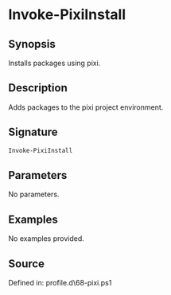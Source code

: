 # Invoke-PixiInstall

## Synopsis

Installs packages using pixi.

## Description

Adds packages to the pixi project environment.

## Signature

```powershell
Invoke-PixiInstall
```

## Parameters

No parameters.

## Examples

No examples provided.

## Source

Defined in: profile.d\68-pixi.ps1

